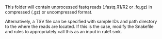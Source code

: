 This folder will contain unprocessed fastq reads (.fastq.R1/R2 or .fq.gz) in compressed (.gz) or uncompressed format.

Alternatively, a TSV file can be specified with sample IDs and path directory to the where the reads are located. If this is the case, modify the Snakefile and rules to appropriately call this as an input in rule1.smk.
